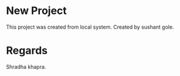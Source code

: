 # New Project
This project was created from local system.
Created by sushant gole.
# Regards
Shradha khapra.